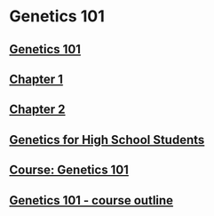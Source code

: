 # Genetics 101


## [Genetics 101](/genetics/Index.md)                                          


## [Chapter 1](/genetics/01.md)                                                


## [Chapter 2](/genetics/02.md)                                                


## [Genetics for High School Students](/genetics/Cover.md)                     


## [ Course: Genetics 101](/genetics/Intro.md)                                 


## [Genetics 101 - course outline](/genetics/Overview.md)                      

